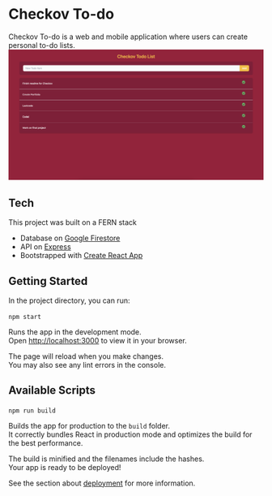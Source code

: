 # Checkov To-do
Checkov To-do is a web and mobile application where users can create personal to-do lists.
![Screenshot of Checkov's Main Page](public/meta/screenshot.png)

## Tech
This project was built on a FERN stack
 - Database on [Google Firestore](https://firebase.google.com/docs/firestore)
 - API on [Express](https://expressjs.com/en/api.html)
 - Bootstrapped with [Create React App](https://github.com/facebook/create-react-app)


## Getting Started
In the project directory, you can run:

`npm start`

Runs the app in the development mode.\
Open [http://localhost:3000](http://localhost:3000) to view it in your browser.

The page will reload when you make changes.\
You may also see any lint errors in the console.

## Available Scripts

`npm run build`

Builds the app for production to the `build` folder.\
It correctly bundles React in production mode and optimizes the build for the best performance.

The build is minified and the filenames include the hashes.\
Your app is ready to be deployed!

See the section about [deployment](https://facebook.github.io/create-react-app/docs/deployment) for more information.


